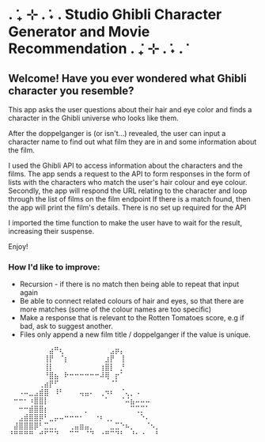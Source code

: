 # . ݁₊ ⊹ . ݁˖ . ݁Studio Ghibli Character Generator and Movie Recommendation . ݁₊ ⊹ . ݁˖ . ݁

## Welcome! Have you ever wondered what Ghibli character you resemble?

This app asks the user questions about their hair and eye color
and finds a character in the Ghibli universe who looks like them.

After the doppelganger is (or isn't...) revealed, the user can input a character
name to find out what film they are in and some information about the film. 

I used the Ghibli API to access information about the characters and the films.
The app sends a request to the API to form responses in the form of lists with the characters who match the user's hair colour and eye colour.
Secondly, the app will respond the URL relating to the character and loop through the list of films on the film endpoint
If there is a match found, then the app will print the film's details.
There is no set up required for the API

I imported the time function to make the user have to wait for the result, increasing their suspense.

Enjoy!

### How I'd like to improve:
- Recursion - if there is no match then being able to repeat that input again
- Be able to connect related colours of hair and eyes, so that there are more matches (some of the colour names are too specific)
- Make a response that is relevant to the Rotten Tomatoes score, e.g if bad, ask to suggest another.
- Files only append a new film title / doppelganger if the value is unique. 

⠀⠀⠀⠀⠀⠀⠀⠀⣴⠛⢆⠀⠀⠀⠀⠀⠀⠀⠀⠀⣠⡶⡄⠀⠀⠀⠀⠀⠀⠀
⠀⠀⠀⠀⠀⠀⠀⢸⡟⠀⠈⡆⠀⠀⠀⠀⠀⠀⠀⣰⡟⠀⢸⠀⠀⠀⠀⠀⠀⠀
⠀⠀⠀⠀⠀⠀⠀⢸⡇⠀⠀⠀⠀⠀⠀⠀⠀⠀⢰⣿⡇⠀⡘⠀⠀⠀⠀⠀⠀⠀
⠀⠀⠀⠀⠀⠀⠀⠘⣿⣦⠀⠗⠒⠒⠒⠒⠒⠒⠼⢿⠀⡖⠁⠀⠀⠀⠀⠀⠀⠀
⠀⠀⠀⠀⠀⠀⢀⣴⡟⠋⠀⠀⠀⠀⠀⠀⠀⠀⠀⠀⠈⠁⠀⠀⠀⠀⠀⠀⠀⠀
⠀⠀⠠⠤⣀⣠⣾⣿⠀⠸⠃⠀⠀⠀⢤⣤⠄⠀⢀⠲⠆⠀⠈⢄⡀⠠⠀⠀⠀⠀
⠀⠒⠒⠂⠰⣿⣿⡇⠀⠀⠀⠀⠀⠀⠀⠀⠀⠀⠀⠁⠀⠀⠈⠬⣦⠤⠤⠤⠀⠀
⠀⠀⠒⠒⣾⣿⣿⡆⠀⠀⠀⠀⠀⠀⠀⡀⠀⠀⠀⠀⠀⠀⠀⠀⠉⢉⡉⠁⠀⠀
⠀⠀⣠⣾⣿⣿⡿⠃⣀⡤⠤⠒⠒⠒⠂⠀⠀⠐⠆⢀⡀⠀⠀⠀⠀⠀⠑⠄⠀⠀
⠀⣼⣿⣿⣿⡿⠃⣉⣀⡀⠀⠀⢀⣤⣶⣤⡀⠀⠀⠀⣀⣉⠑⠦⡀⠀⠀⠈⠢⡀
⠘⠛⠛⠛⠛⠀⠚⠋⠉⠙⠀⠀⠉⠉⠀⠈⠙⠀⠐⠛⠉⠙⠃⠀⠘⠂⠐⠀⠀⠃